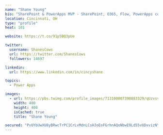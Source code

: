 ```yaml
---
name: "Shane Young"
bio: "SharePoint & PowerApps MVP - SharePoint, O365, Flow, PowerApps consulting? @PowerApps911 | Pure Snark? You found it."
location: Cincinnati, OH
type: "profile"
heat: 101

website: https://t.co/91p5BQ3pUe

twitter:
  username: ShanesCows
  url: https://twitter.com/ShanesCows
  followers: 14697

linkedin:
  url: https://www.linkedin.com/in/cincyshane

topics:
  - Power Apps

images:
  - url: https://pbs.twimg.com/profile_images/713100007398883329/qUzvsvQ3_400x400.jpg
    width: 400
    height: 400
    isCached: true
    title: "Shane Young"

secured: "PvUYbUwXU8yBRwcTrPC1CrLvMdnLCsHJoEoFGrhnAQoNbwE9Ld55vUDxvizNYEdc6OQT2Di+4mdDming7EuZugnD3cZ8mKXDcOY6IW41AjEyTdMq/h94pO8gT1ZRnj4/jOtyf68H6+KwsXarHVnQkH+qXFBtiRknQC8JX00bntlhWQ3hpLf1ODpl0ou+fZFzD3OWDur2hxQ93ejqSn7o+nLi6+4LqHRlyaEBbMdEEO0onZklUl8i8pXp0NcnwQo+nIAXc74f1LmD1n2BBCjhGxLJWMN/Sshy0yAtiWyHBr0Twk5UK8TknV7usqk68sLvoPeq8a2la9bRbVR55FXQBLm4oc8KF0R/figQIIDhfPdGP2c1uOvptt9HVt2Ckjl08D9jcEtWk/pxoNl5cqGYpWtAL8XdRJ+GNWQyaDqDaTY=;n7NxuBVqnDlmp230Co3jyQ=="
---
```



